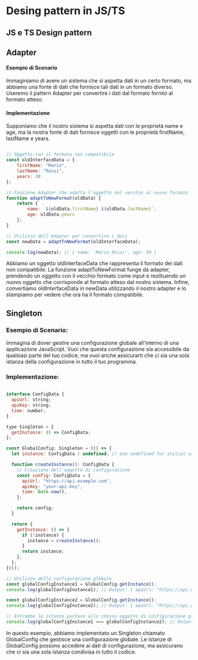 # Desing pattern in JS/TS

## JS e TS Design pattern

## Adapter

#### Esempio di Scenario
Immaginiamo di avere un sistema che si aspetta dati in un certo formato, ma abbiamo una fonte di dati che fornisce tali dati in un formato diverso. Useremo il pattern Adapter per convertire i dati dal formato fornito al formato atteso.

#### Implementazione 
Supponiamo che il nostro sistema si aspetta dati con le proprietà name e age, ma la nostra fonte di dati fornisce oggetti con le proprietà firstName, lastName e years.

```javascript

// Oggetto con il formato non compatibile
const oldInterfaceData = {
    firstName: "Mario",
    lastName: "Rossi",
    years: 30
};

// Funzione Adapter che adatta l'oggetto dal vecchio al nuovo formato
function adaptToNewFormat(oldData) {
    return {
        name: `${oldData.firstName} ${oldData.lastName}`,
        age: oldData.years
    };
}

// Utilizzo dell'Adapter per convertire i dati
const newData = adaptToNewFormat(oldInterfaceData);

console.log(newData); // { name: 'Mario Rossi', age: 30 }
```

Abbiamo un oggetto oldInterfaceData che rappresenta il formato dei dati non compatibile.
La funzione adaptToNewFormat funge da adapter, prendendo un oggetto con il vecchio formato come input e restituendo un nuovo oggetto che corrisponde al formato atteso dal nostro sistema.
Infine, convertiamo oldInterfaceData in newData utilizzando il nostro adapter e lo stampiamo per vedere che ora ha il formato compatibile.



## Singleton

### Esempio di Scenario:

Immagina di dover gestire una configurazione globale all'interno di una applicazione JavaScript. Vuoi che questa configurazione sia accessibile da qualsiasi parte del tuo codice, ma vuoi anche assicurarti che ci sia una sola istanza della configurazione in tutto il tuo programma.

### Implementazione:

``` javascript

interface ConfigData {
  apiUrl: string;
  apiKey: string;
  time: number;
}

type Singleton = {
  getInstance: () => ConfigData;
};

const GlobalConfig: Singleton = (() => {
  let instance: ConfigData | undefined; // Use undefined for initial value

  function createInstance(): ConfigData {
    // Creazione dell'oggetto di configurazione
    const config: ConfigData = {
      apiUrl: "https://api.example.com",
      apiKey: "your-api-key",
      time: Date.now(),
    };

    return config;
  }

  return {
    getInstance: () => {
      if (!instance) {
        instance = createInstance();
      }
      return instance;
    },
  };
})();

// Utilizzo della configurazione globale
const globalConfigInstance1 = GlobalConfig.getInstance();
console.log(globalConfigInstance1); // Output: { apiUrl: "https://api.example.com", apiKey: "your-api-key", time: timestamp }

const globalConfigInstance2 = GlobalConfig.getInstance();
console.log(globalConfigInstance2); // Output: { apiUrl: "https://api.example.com", apiKey: "your-api-key", time: timestamp }

// Entrambe le istanze puntano allo stesso oggetto di configurazione globale
console.log(globalConfigInstance1 === globalConfigInstance2); // Output: true
``` 

In questo esempio, abbiamo implementato un Singleton chiamato GlobalConfig che gestisce una configurazione globale. Le istanze di GlobalConfig possono accedere ai dati di configurazione, ma assicurano che ci sia una sola istanza condivisa in tutto il codice.
